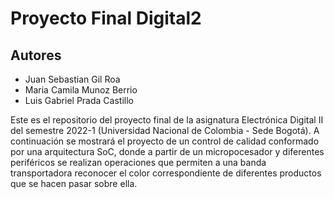 # Proyecto Final Digital2
## Autores
* Juan Sebastian Gil Roa
* Maria Camila Munoz Berrio 
* Luis Gabriel Prada Castillo

Este es el repositorio del proyecto final de la asignatura Electrónica Digital II del semestre 2022-1 (Universidad Nacional de Colombia - Sede Bogotá). A continuación se mostrará el proyecto de un control de calidad conformado por una arquitectura SoC, donde a partir de un micropocesador y diferentes periféricos se realizan operaciones que permiten a una banda transportadora reconocer el color correspondiente de diferentes productos que se hacen pasar sobre ella.
